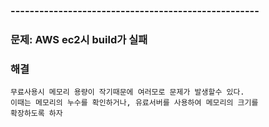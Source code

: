 ### ----------------------------------------------------

### 문제: AWS ec2시 build가 실패

### 해결

```
무료사용시 메모리 용량이 작기때문에 여러모로 문제가 발생할수 있다.
이때는 메모리의 누수를 확인하거나, 유료서버를 사용하여 메모리의 크기를
확장하도록 하자
```
